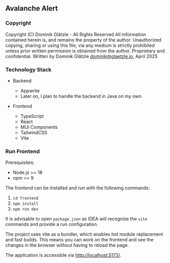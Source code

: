 
## Avalanche Alert

### Copyright
Copyright (C) Dominik Glätzle - All Rights Reserved All information contained herein is,
and remains the property of the author. Unauthorized copying, sharing or using this file,
via any medium is strictly prohibited unless prior written permission is obtained from the author.
Proprietary and confidential. Written by Dominik Glätzle <dominik@glaetzle.io>, April 2025

### Technology Stack
- Backend
    - Appwrite
    - Later on, I plan to handle the backend in Java on my own

- Frontend
  - TypeScript
  - React
  - MUI Components
  - TailwindCSS
  - Vite

### Run Frontend
Prerequisites:
- Node.js >= 18
- npm >= 9

The frontend can be installed and run with the following commands:
1. `cd frontend`
2. `npm install`
3. `npm run dev`

It is advisable to open `package.json` as IDEA will recognize the `vite` commands and provide a run configuration.

The project uses vite as a bundler, which enables hot module replacement and fast builds.
This means you can work on the frontend and see the changes in the browser without having to reload the page.

The application is accessible via [http://localhost:5173/](http://localhost:5173/).

